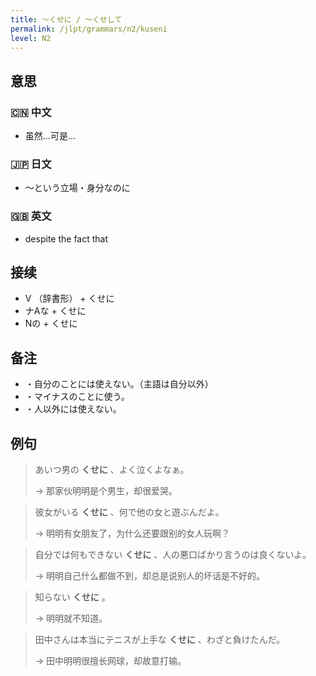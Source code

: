 ```yaml
---
title: 〜くせに / 〜くせして
permalink: /jlpt/grammars/n2/kuseni
level: N2
---
```


## 意思

### 🇨🇳 中文

- 虽然…可是…

### 🇯🇵 日文

- 〜という立場・身分なのに

### 🇬🇧 英文

- despite the fact that

## 接续

- V （辞書形） + くせに
- ナAな + くせに
- Nの + くせに

## 备注

- ・自分のことには使えない。（主語は自分以外）
- ・マイナスのことに使う。
- ・人以外には使えない。

## 例句

> あいつ男の **くせに** 、よく泣くよなぁ。
>
> → 那家伙明明是个男生，却很爱哭。

> 彼女がいる **くせに** 、何で他の女と遊ぶんだよ。
>
> → 明明有女朋友了，为什么还要跟别的女人玩啊？

> 自分では何もできない **くせに** 、人の悪口ばかり言うのは良くないよ。
>
> → 明明自己什么都做不到，却总是说别人的坏话是不好的。

> 知らない **くせに** 。
>
> → 明明就不知道。

> 田中さんは本当にテニスが上手な **くせに** 、わざと負けたんだ。
>
> → 田中明明很擅长网球，却故意打输。

